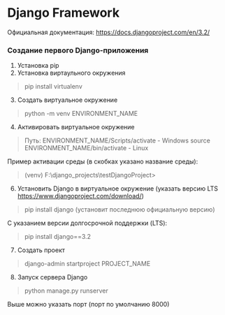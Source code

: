 # Django Framework
Официальная документация: https://docs.djangoproject.com/en/3.2/
### Создание первого Django-приложения
1) Установка pip
2) Установка виртаульного окружения 
> pip install virtualenv
3) Создать виртуальное окружение 
> python -m venv ENVIRONMENT_NAME
4) Активировать виртуальное окружение
> Путь: ENVIRONMENT_NAME/Scripts/activate - Windows
> source ENVIRONMENT_NAME/bin/activate - Linux

Пример активации среды (в скобках указано название среды):
> (venv) F:\django_projects\testDjangoProject>
6) Установить Django в виртуальное окружение (указать версию LTS https://www.djangoproject.com/download/)
> pip install django (установит последнюю официальную версию)

С указанием версии долгосрочной поддержки (LTS):
>pip install django==3.2
7) Создать проект
> django-admin startproject PROJECT_NAME
8) Запуск сервера Django
> python manage.py runserver   

Выше можно указать порт (порт по умолчанию 8000)
